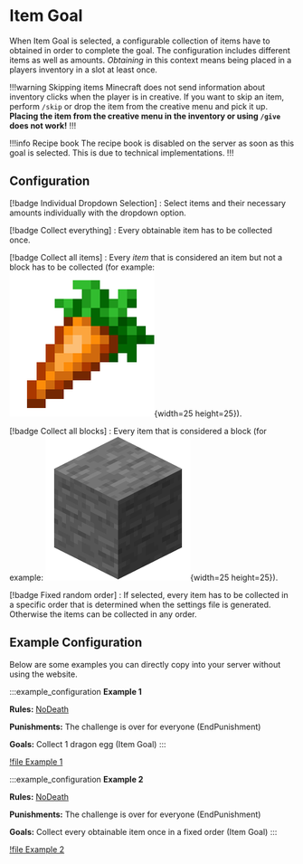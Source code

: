 # Item Goal

When Item Goal is selected, a configurable collection of items have to obtained in order to complete the goal. The configuration includes different items as well as amounts. *Obtaining* in this context means being placed in a players inventory in a slot at least once. 

!!!warning Skipping items
Minecraft does not send information about inventory clicks when the player is in creative. If you want to skip an item, perform `/skip` or drop the item from the creative menu and pick it up. **Placing the item from the creative menu in the inventory or using `/give` does not work!**
!!!

!!!info Recipe book
The recipe book is disabled on the server as soon as this goal is selected. This is due to technical implementations.
!!!

## Configuration

[!badge Individual Dropdown Selection]
:   Select items and their necessary amounts individually with the dropdown option.

[!badge Collect everything]
:   Every obtainable item has to be collected once.

[!badge Collect all items]
:   Every *item* that is considered an item but not a block has to be collected (for example: ![carrot](../static/mc-textures/minecraft_carrot.png){width=25 height=25}).

[!badge Collect all blocks]
:   Every item that is considered a block (for example: ![stone](../static/mc-textures/minecraft_stone.png){width=25 height=25}).

[!badge Fixed random order]
:   If selected, every item has to be collected in a specific order that is determined when the settings file is generated. Otherwise the items can be collected in any order.

## Example Configuration

Below are some examples you can directly copy into your server without using the website.

:::example_configuration
**Example 1**

**Rules:** [NoDeath](../rules/noDeath.md)

**Punishments:** The challenge is over for everyone (EndPunishment)

**Goals:** Collect 1 dragon egg (Item Goal)
:::

[!file Example 1](../static/examples/no_death_end_challenge_item_goal_1_dragon_egg.json)

:::example_configuration
**Example 2**

**Rules:** [NoDeath](../rules/noDeath.md)

**Punishments:** The challenge is over for everyone (EndPunishment)

**Goals:** Collect every obtainable item once in a fixed order (Item Goal)
:::

[!file Example 2](../static/examples/no_death_end_challenge_item_goal_every_item_once_fixed_order.json)